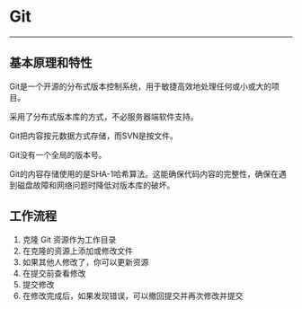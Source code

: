 # Git

------

## 基本原理和特性

Git是一个开源的分布式版本控制系统，用于敏捷高效地处理任何或小或大的项目。

采用了分布式版本库的方式，不必服务器端软件支持。

Git把内容按元数据方式存储，而SVN是按文件。

Git没有一个全局的版本号。

Git的内容存储使用的是SHA-1哈希算法。这能确保代码内容的完整性，确保在遇到磁盘故障和网络问题时降低对版本库的破坏。

## 工作流程

1. 克隆 Git 资源作为工作目录
2. 在克隆的资源上添加或修改文件
3. 如果其他人修改了，你可以更新资源
4. 在提交前查看修改
5. 提交修改
6. 在修改完成后，如果发现错误，可以撤回提交并再次修改并提交